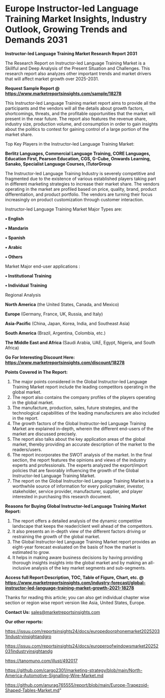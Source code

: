  # Europe Instructor-led Language Training Market Insights, Industry Outlook, Growing Trends and Demands 2031

<strong>Instructor-led Language Training Market Research Report 2031</strong>

The Research Report on Instructor-led Language Training Market is a Skillful and Deep Analysis of the Present Situation and Challenges. This research report also analyzes other important trends and market drivers that will affect market growth over 2025-2031.

<strong>Request Sample Report @ <a href=https://www.marketreportsinsights.com/sample/18278>https://www.marketreportsinsights.com/sample/18278</a></strong>

This Instructor-led Language Training market report aims to provide all the participants and the vendors will all the details about growth factors, shortcomings, threats, and the profitable opportunities that the market will present in the near future. The report also features the revenue share, industry size, production volume, and consumption in order to gain insights about the politics to contest for gaining control of a large portion of the market share.

Top Key Players in the Instructor-led Language Training Market:

<strong>Berlitz Languages, Commercial Language Training, CORE Languages, Education First, Pearson Education, CGS, G-Cube, Onwards Learning, Sanako, Specialist Language Courses, iTutorGroup</strong>

The Instructor-led Language Training Industry is severely competitive and fragmented due to the existence of various established players taking part in different marketing strategies to increase their market share. The vendors operating in the market are profiled based on price, quality, brand, product differentiation, and product portfolio. The vendors are turning their focus increasingly on product customization through customer interaction.

Instructor-led Language Training Market Major Types are:

<strong>• English

• Mandarin

• Spanish

• Arabic

• Others</strong>

Market Major end-user applications :

<strong>• Institutional Training

• Individual Training</strong>

Regional Analysis

</u><strong><b>North America</b></strong> (the United States, Canada, and Mexico)

<strong><b>Europe </b></strong>(Germany, France, UK, Russia, and Italy)

<strong><b>Asia-Pacific</b></strong> (China, Japan, Korea, India, and Southeast Asia)

<strong><b>South America</b></strong> (Brazil, Argentina, Colombia, etc.)

<strong><b>The Middle East and Africa</b></strong> (Saudi Arabia, UAE, Egypt, Nigeria, and South Africa)

<strong>Go For Interesting Discount Here: <a href=https://www.marketreportsinsights.com/discount/18278>https://www.marketreportsinsights.com/discount/18278</a></strong>

<strong>Points Covered in The Report:</strong>
<ol>
  <li>The major points considered in the Global Instructor-led Language Training Market report include the leading competitors operating in the global market.</li>
  <li>The report also contains the company profiles of the players operating in the global market.</li>
  <li>The manufacture, production, sales, future strategies, and the technological capabilities of the leading manufacturers are also included in the report.</li>
  <li>The growth factors of the Global Instructor-led Language Training Market are explained in-depth, wherein the different end-users of the market are discussed precisely.</li>
  <li>The report also talks about the key application areas of the global market, thereby providing an accurate description of the market to the readers/users.</li>
  <li>The report incorporates the SWOT analysis of the market. In the final section, the report features the opinions and views of the industry experts and professionals. The experts analyzed the export/import policies that are favorably influencing the growth of the Global Instructor-led Language Training Market.</li>
  <li>The report on the Global Instructor-led Language Training Market is a worthwhile source of information for every policymaker, investor, stakeholder, service provider, manufacturer, supplier, and player interested in purchasing this research document.</li>
</ol>
<strong>Reasons for Buying Global Instructor-led Language Training Market Report:</strong>

<ol>
  <li>The report offers a detailed analysis of the dynamic competitive landscape that keeps the reader/client well ahead of the competitors.</li>
  <li>It also presents an in-depth view of the different factors driving or restraining the growth of the global market.</li>
  <li>The Global Instructor-led Language Training Market report provides an eight-year forecast evaluated on the basis of how the market is estimated to grow.</li>
  <li>It helps in making aware business decisions by having providing thorough insights insights into the global market and by making an all-inclusive analysis of the key market segments and sub-segments.</li>
</ol>
<strong>Access full Report Description, TOC, Table of Figure, Chart, etc. @ <a href=https://www.marketreportsinsights.com/industry-forecast/global-instructor-led-language-training-market-growth-2021-18278>https://www.marketreportsinsights.com/industry-forecast/global-instructor-led-language-training-market-growth-2021-18278</a></strong>


Thanks for reading this article; you can also get individual chapter wise section or region wise report version like Asia, United States, Europe.

<strong>Contact Us:</strong>
sales@marketreportsinsights.com

<strong>Our other reports:</strong>

<a href=https://issuu.com/reportsinsights24/docs/europedoorphonemarket20252031industryinsightandgro>https://issuu.com/reportsinsights24/docs/europedoorphonemarket20252031industryinsightandgro</a>

<a href=https://issuu.com/reportsinsights24/docs/europeroofwindowsmarket20252031industryinsightandg>https://issuu.com/reportsinsights24/docs/europeroofwindowsmarket20252031industryinsightandg</a>

<a href=https://tanomuno.com/illust/492017>https://tanomuno.com/illust/492017</a>

<a href=https://github.com/cargo2301/marketing-strategy/blob/main/North-America-Automotive-Signalling-Wire-Market.md>https://github.com/cargo2301/marketing-strategy/blob/main/North-America-Automotive-Signalling-Wire-Market.md</a>

<a href=https://github.com/anurag765555/report/blob/main/Europe-Trapezoid-Shaped-Tables-Market.md>https://github.com/anurag765555/report/blob/main/Europe-Trapezoid-Shaped-Tables-Market.md</a>"
